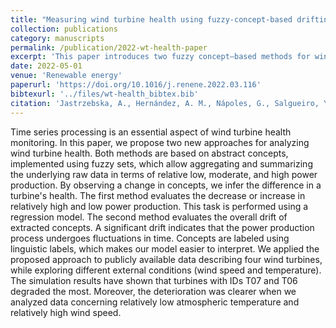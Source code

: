 ```yaml
---
title: "Measuring wind turbine health using fuzzy-concept-based drifting models"
collection: publications
category: manuscripts
permalink: /publication/2022-wt-health-paper
excerpt: 'This paper introduces two fuzzy concept–based methods for wind turbine health monitoring, enabling interpretable detection of performance degradation by analyzing changes and drifts in power production under varying environmental conditions.'
date: 2022-05-01
venue: 'Renewable energy'
paperurl: 'https://doi.org/10.1016/j.renene.2022.03.116'
bibtexurl: '../files/wt-health_bibtex.bib'
citation: 'Jastrzebska, A., Hernández, A. M., Nápoles, G., Salgueiro, Y., & Vanhoof, K. (2022). &quot;Measuring wind turbine health using fuzzy-concept-based drifting models.&quot; <i>Renewable Energy</i>. 190.'
---
```


Time series processing is an essential aspect of wind turbine health monitoring. In this paper, we propose two new approaches for analyzing wind turbine health. Both methods are based on abstract concepts, implemented using fuzzy sets, which allow aggregating and summarizing the underlying raw data in terms of relative low, moderate, and high power production. By observing a change in concepts, we infer the difference in a turbine's health. The first method evaluates the decrease or increase in relatively high and low power production. This task is performed using a regression model. The second method evaluates the overall drift of extracted concepts. A significant drift indicates that the power production process undergoes fluctuations in time. Concepts are labeled using linguistic labels, which makes our model easier to interpret. We applied the proposed approach to publicly available data describing four wind turbines, while exploring different external conditions (wind speed and temperature). The simulation results have shown that turbines with IDs T07 and T06 degraded the most. Moreover, the deterioration was clearer when we analyzed data concerning relatively low atmospheric temperature and relatively high wind speed.
